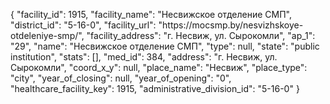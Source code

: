 {
    "facility_id": 1915,
    "facility_name": "Несвижское отделение СМП",
    "district_id": "5-16-0",
    "facility_url": "https:\/\/mocsmp.by\/nesvizhskoye-otdeleniye-smp\/",
    "facility_address": "г. Несвиж, ул. Сырокомли",
    "ap_1": "29",
    "name": "Несвижское отделение СМП",
    "type": null,
    "state": "public institution",
    "stats": [],
    "med_id": 384,
    "address": "г. Несвиж, ул. Сырокомли",
    "coord_x_y": null,
    "place_name": "Несвиж",
    "place_type": "city",
    "year_of_closing": null,
    "year_of_opening": "0",
    "healthcare_facility_key": 1915,
    "administrative_division_id": "5-16-0"
}